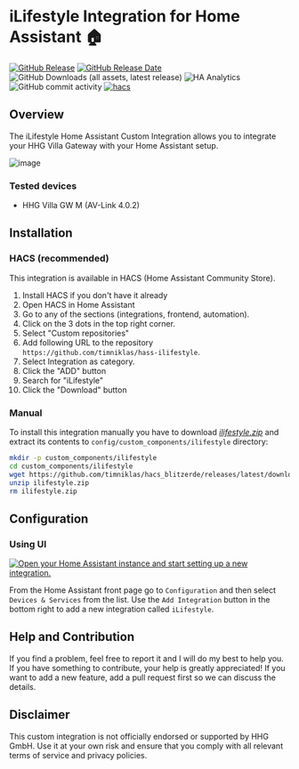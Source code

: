 # iLifestyle Integration for Home Assistant 🏠

[![GitHub Release](https://img.shields.io/github/v/release/timniklas/hass-ilifestyle?sort=semver&style=for-the-badge&color=green)](https://github.com/timniklas/hass-ilifestyle/releases/)
[![GitHub Release Date](https://img.shields.io/github/release-date/timniklas/hass-ilifestyle?style=for-the-badge&color=green)](https://github.com/timniklas/hass-ilifestyle/releases/)
![GitHub Downloads (all assets, latest release)](https://img.shields.io/github/downloads/timniklas/hass-ilifestyle/latest/total?style=for-the-badge&label=Downloads%20latest%20Release)
![HA Analytics](https://img.shields.io/badge/dynamic/json?url=https%3A%2F%2Fanalytics.home-assistant.io%2Fcustom_integrations.json&query=%24.ilifestyle.total&style=for-the-badge&label=Active%20Installations&color=red)
![GitHub commit activity](https://img.shields.io/github/commit-activity/m/timniklas/hass-ilifestyle?style=for-the-badge)
[![hacs](https://img.shields.io/badge/HACS-Integration-blue.svg?style=for-the-badge)](https://github.com/hacs/integration)

## Overview

The iLifestyle Home Assistant Custom Integration allows you to integrate your HHG Villa Gateway with your Home Assistant setup.

![image](https://github.com/user-attachments/assets/72191a2b-6fe4-406b-a7a9-f85adacb3b82)

### Tested devices
- HHG Villa GW M (AV-Link 4.0.2)

## Installation

### HACS (recommended)

This integration is available in HACS (Home Assistant Community Store).

1. Install HACS if you don't have it already
2. Open HACS in Home Assistant
3. Go to any of the sections (integrations, frontend, automation).
4. Click on the 3 dots in the top right corner.
5. Select "Custom repositories"
6. Add following URL to the repository `https://github.com/timniklas/hass-ilifestyle`.
7. Select Integration as category.
8. Click the "ADD" button
9. Search for "iLifestyle"
10. Click the "Download" button

### Manual

To install this integration manually you have to download [_ilifestyle.zip_](https://github.com/timniklas/hass-ilifestyle/releases/latest/) and extract its contents to `config/custom_components/ilifestyle` directory:

```bash
mkdir -p custom_components/ilifestyle
cd custom_components/ilifestyle
wget https://github.com/timniklas/hacs_blitzerde/releases/latest/download/ilifestyle.zip
unzip ilifestyle.zip
rm ilifestyle.zip
```

## Configuration

### Using UI

[![Open your Home Assistant instance and start setting up a new integration.](https://my.home-assistant.io/badges/config_flow_start.svg)](https://my.home-assistant.io/redirect/config_flow_start/?domain=ilifestyle)

From the Home Assistant front page go to `Configuration` and then select `Devices & Services` from the list.
Use the `Add Integration` button in the bottom right to add a new integration called `iLifestyle`.

## Help and Contribution

If you find a problem, feel free to report it and I will do my best to help you.
If you have something to contribute, your help is greatly appreciated!
If you want to add a new feature, add a pull request first so we can discuss the details.

## Disclaimer

This custom integration is not officially endorsed or supported by HHG GmbH.
Use it at your own risk and ensure that you comply with all relevant terms of service and privacy policies.
